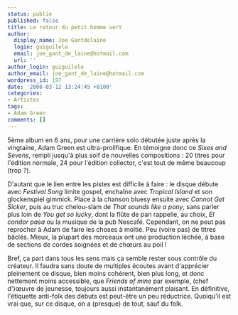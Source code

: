 ```yaml
---
status: publie
published: false
title: Le retour du petit homme vert
author:
  display_name: Joe Gantdelaine
  login: guiguilele
  email: joe_gant_de_laine@hotmail.com
  url: ''
author_login: guiguilele
author_email: joe_gant_de_laine@hotmail.com
wordpress_id: 197
date: '2008-03-12 13:24:45 +0100'
categories:
- Artistes
tags:
- Adam Green
comments: []
---
```

5ème album en 6 ans, pour une carrière solo débutée juste après la vingtaine, Adam Green est ultra-prolifique. En témoigne donc ce *Sixes and Sevens*, rempli jusqu'à plus soif de nouvelles compositions : 20 titres pour l'édition normale, 24 pour l'édition collector, c'est tout de même beaucoup (trop ?).

D'autant que le lien entre les pistes est difficile à faire : le disque débute avec *Festival Song* limite gospel, enchaîne avec *Tropical Island* et son glockenspiel gimmick. Place à la chanson bluesy ensuite avec *Cannot Get Sicker*, puis au truc chelou-slam de *That sounds like a pony*, sans parler plus loin de *You get so lucky*, dont la flûte de pan rappelle, au choix, *El condor pasa* ou la musique de la pub Nescafé. Cependant, on ne peut pas reprocher à Adam de faire les choses à moitié. Peu (voire pas) de titres bâclés. Mieux, la plupart des morceaux ont une production léchée, à base de sections de cordes soignées et de chœurs au poil !

Bref, ça part dans tous les sens mais ça semble rester sous contrôle du créateur. Il faudra sans doute de multiples écoutes avant d'apprécier pleinement ce disque, bien moins cohérent, bien plus long, et donc nettement moins accessible, que *Friends of mine* par exemple, (chef d')œuvre de jeunesse, toujours aussi instantanément plaisant. En définitive, l'étiquette anti-folk des débuts est peut-être un peu réductrice. Quoiqu'il est vrai que, sur ce disque, on a (presque) de tout, sauf du folk.
